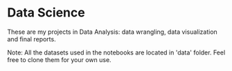 # Data Science

These are my projects in Data Analysis: data wrangling, data visualization and final reports. 

Note: All the datasets used in the notebooks are located in 'data' folder. Feel free to clone them for your own use.